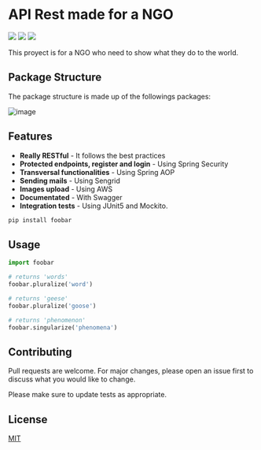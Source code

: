 # API Rest made for a NGO 
![](https://img.shields.io/github/languages/top/maxif96/ONG-Project)
![](https://img.shields.io/tokei/lines/github/maxif96/ONG-Project)
![](https://img.shields.io/github/last-commit/maxif96/ONG-Project?style=plastic)


This proyect is for a NGO who need to show what they do to the world.

## Package Structure

The package structure is made up of the followings packages:

![image](https://user-images.githubusercontent.com/87986166/189927036-096b4e5d-6d52-4898-821c-2551117082ad.png)


## Features

- **Really RESTful** - It follows the best practices
- **Protected endpoints, register and login** - Using Spring Security
- **Transversal functionalities** - Using Spring AOP
- **Sending mails** - Using Sengrid
- **Images upload** - Using AWS
- **Documentated** - With Swagger
- **Integration tests** - Using JUnit5 and Mockito.

```bash
pip install foobar
```

## Usage

```python
import foobar

# returns 'words'
foobar.pluralize('word')

# returns 'geese'
foobar.pluralize('goose')

# returns 'phenomenon'
foobar.singularize('phenomena')
```

## Contributing
Pull requests are welcome. For major changes, please open an issue first to discuss what you would like to change.

Please make sure to update tests as appropriate.

## License
[MIT](https://choosealicense.com/licenses/mit/)
